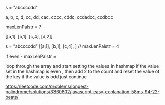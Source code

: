 s = "abccccdd"

a, b, c, d, cc, dd, cac, cccc, cddc, ccdadcc, ccdbcc

maxLenPalstr = 7

[[a,1], [b,1], [c,4], [d,2]]


s = "abccccdd"
[[a,1], [b,1], [c,4], ]     // maxLenPalstr = 4 

if even - maxLenPalstr = 

loop through the array and start setting the values in hashmap 
if the value set in the hashmap is even , then add 2 to the count and reset the value of the key
if the value is odd just continue 


https://leetcode.com/problems/longest-palindrome/solutions/3360802/javascript-easy-explanation-58ms-94-22-beats/

